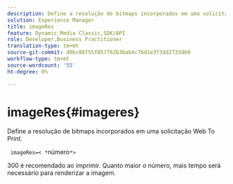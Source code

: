 ```yaml
---
description: Define a resolução de bitmaps incorporados em uma solicitação Web To Print.
solution: Experience Manager
title: imageRes
feature: Dynamic Media Classic,SDK/API
role: Developer,Business Practitioner
translation-type: tm+mt
source-git-commit: d0bc88f55f857762b3bab4c76d1e3f3dd2733d60
workflow-type: tm+mt
source-wordcount: '55'
ht-degree: 0%

---
```



# imageRes{#imageres}

Define a resolução de bitmaps incorporados em uma solicitação Web To Print.

` imageRes=< *`número`*>`

300 é recomendado ao imprimir. Quanto maior o número, mais tempo será necessário para renderizar a imagem.
